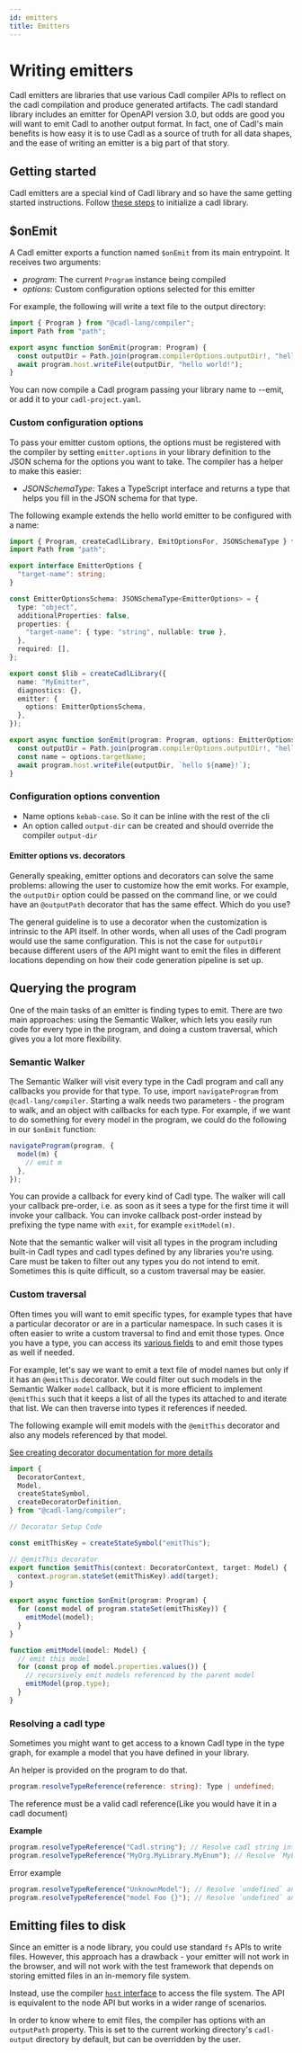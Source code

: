 ```yaml
---
id: emitters
title: Emitters
---
```


# Writing emitters

Cadl emitters are libraries that use various Cadl compiler APIs to reflect on the cadl compilation and produce generated artifacts. The cadl standard library includes an emitter for OpenAPI version 3.0, but odds are good you will want to emit Cadl to another output format. In fact, one of Cadl's main benefits is how easy it is to use Cadl as a source of truth for all data shapes, and the ease of writing an emitter is a big part of that story.

## Getting started

Cadl emitters are a special kind of Cadl library and so have the same getting started instructions. Follow [these steps](#todo) to initialize a cadl library.

## $onEmit

A Cadl emitter exports a function named `$onEmit` from its main entrypoint. It receives two arguments:

- _program_: The current `Program` instance being compiled
- _options_: Custom configuration options selected for this emitter

For example, the following will write a text file to the output directory:

```typescript
import { Program } from "@cadl-lang/compiler";
import Path from "path";

export async function $onEmit(program: Program) {
  const outputDir = Path.join(program.compilerOptions.outputDir!, "hello.txt");
  await program.host.writeFile(outputDir, "hello world!");
}
```

You can now compile a Cadl program passing your library name to --emit, or add it to your `cadl-project.yaml`.

### Custom configuration options

To pass your emitter custom options, the options must be registered with the compiler by setting `emitter.options` in your library definition to the JSON schema for the options you want to take. The compiler has a helper to make this easier:

- _JSONSchemaType_: Takes a TypeScript interface and returns a type that helps you fill in the JSON schema for that type.

The following example extends the hello world emitter to be configured with a name:

```typescript
import { Program, createCadlLibrary, EmitOptionsFor, JSONSchemaType } from "@cadl-lang/compiler";
import Path from "path";

export interface EmitterOptions {
  "target-name": string;
}

const EmitterOptionsSchema: JSONSchemaType<EmitterOptions> = {
  type: "object",
  additionalProperties: false,
  properties: {
    "target-name": { type: "string", nullable: true },
  },
  required: [],
};

export const $lib = createCadlLibrary({
  name: "MyEmitter",
  diagnostics: {},
  emitter: {
    options: EmitterOptionsSchema,
  },
});

export async function $onEmit(program: Program, options: EmitterOptions) {
  const outputDir = Path.join(program.compilerOptions.outputDir!, "hello.txt");
  const name = options.targetName;
  await program.host.writeFile(outputDir, `hello ${name}!`);
}
```

### Configuration options convention

- Name options `kebab-case`. So it can be inline with the rest of the cli
- An option called `output-dir` can be created and should override the compiler `output-dir`

#### Emitter options vs. decorators

Generally speaking, emitter options and decorators can solve the same problems: allowing the user to customize how the emit works. For example, the `outputDir` option could be passed on the command line, or we could have an `@outputPath` decorator that has the same effect. Which do you use?

The general guideline is to use a decorator when the customization is intrinsic to the API itself. In other words, when all uses of the Cadl program would use the same configuration. This is not the case for `outputDir` because different users of the API might want to emit the files in different locations depending on how their code generation pipeline is set up.

## Querying the program

One of the main tasks of an emitter is finding types to emit. There are two main approaches: using the Semantic Walker, which lets you easily run code for every type in the program, and doing a custom traversal, which gives you a lot more flexibility.

### Semantic Walker

The Semantic Walker will visit every type in the Cadl program and call any callbacks you provide for that type. To use, import `navigateProgram` from `@cadl-lang/compiler`. Starting a walk needs two parameters - the program to walk, and an object with callbacks for each type. For example, if we want to do something for every model in the program, we could do the following in our `$onEmit` function:

```typescript
navigateProgram(program, {
  model(m) {
    // emit m
  },
});
```

You can provide a callback for every kind of Cadl type. The walker will call your callback pre-order, i.e. as soon as it sees a type for the first time it will invoke your callback. You can invoke callback post-order instead by prefixing the type name with `exit`, for example `exitModel(m)`.

Note that the semantic walker will visit all types in the program including built-in Cadl types and cadl types defined by any libraries you're using. Care must be taken to filter out any types you do not intend to emit. Sometimes this is quite difficult, so a custom traversal may be easier.

### Custom traversal

Often times you will want to emit specific types, for example types that have a particular decorator or are in a particular namespace. In such cases it is often easier to write a custom traversal to find and emit those types. Once you have a type, you can access its [various fields](#todo) to and emit those types as well if needed.

For example, let's say we want to emit a text file of model names but only if it has an `@emitThis` decorator. We could filter out such models in the Semantic Walker `model` callback, but it is more efficient to implement `@emitThis` such that it keeps a list of all the types its attached to and iterate that list. We can then traverse into types it references if needed.

The following example will emit models with the `@emitThis` decorator and also any models referenced by that model.

[See creating decorator documentation for more details](./create-decorators.md)

```typescript
import {
  DecoratorContext,
  Model,
  createStateSymbol,
  createDecoratorDefinition,
} from "@cadl-lang/compiler";

// Decorator Setup Code

const emitThisKey = createStateSymbol("emitThis");

// @emitThis decorator
export function $emitThis(context: DecoratorContext, target: Model) {
  context.program.stateSet(emitThisKey).add(target);
}

export async function $onEmit(program: Program) {
  for (const model of program.stateSet(emitThisKey)) {
    emitModel(model);
  }
}

function emitModel(model: Model) {
  // emit this model
  for (const prop of model.properties.values()) {
    // recursively emit models referenced by the parent model
    emitModel(prop.type);
  }
}
```

### Resolving a cadl type

Sometimes you might want to get access to a known Cadl type in the type graph, for example a model that you have defined in your library.

An helper is provided on the program to do that.

```ts
program.resolveTypeReference(reference: string): Type | undefined;
```

The reference must be a valid cadl reference(Like you would have it in a cadl document)

**Example**

```ts
program.resolveTypeReference("Cadl.string"); // Resolve cadl string intrinsic type
program.resolveTypeReference("MyOrg.MyLibrary.MyEnum"); // Resolve `MyEnum` defined in `MyOrg.MyLibrary` namespace.
```

Error example

```ts
program.resolveTypeReference("UnknownModel"); // Resolve `undefined` and add diagnostics to program.
program.resolveTypeReference("model Foo {}"); // Resolve `undefined` and add diagnostics to program.
```

## Emitting files to disk

Since an emitter is a node library, you could use standard `fs` APIs to write files. However, this approach has a drawback - your emitter will not work in the browser, and will not work with the test framework that depends on storing emitted files in an in-memory file system.

Instead, use the compiler [`host` interface](#todo) to access the file system. The API is equivalent to the node API but works in a wider range of scenarios.

In order to know where to emit files, the compiler has options with an `outputPath` property. This is set to the current working directory's `cadl-output` directory by default, but can be overridden by the user.

